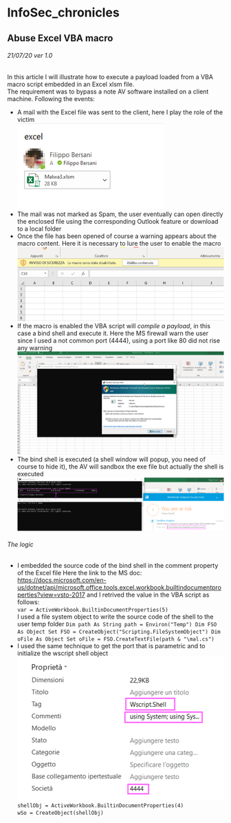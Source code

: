 # InfoSec_chronicles
## Abuse Excel VBA macro
###### 21/07/20 ver 1.0
In this article I will illustrate how to execute a payload loaded from a VBA macro script embedded in an Excel xlsm file.<br>
The requirement was to bypass a note AV software installed on a client machine. Following the events:
* A mail with the Excel file was sent to the client, here I play the role of the victim<br>
![Screenshot](screen/mail.png)
* The mail was not marked as Spam, the user eventually can open directly the enclosed file using the corresponding Outlook feature or download to a local folder
* Once the file has been opened of course a warning appears about the macro content. Here it is necessary to lure the user to enable the macro<br>
![Screenshot](screen/macro.png)
* If the macro is enabled the VBA script will *compile a payload*, in this case a bind shell and execute it. Here the MS firewall warn the user since I used a not common port (4444), using a port like 80 did not rise any warning<br>
![Screenshot](screen/fwarn.png)
* The bind shell is executed (a shell window will popup, you need of course to hide it), the AV will sandbox the exe file but actually the shell is executed<br/>
![Screenshot](screen/run.png)
###### *The logic*
* I embedded the source code of the bind shell in the comment property of the Excel file Here the link to the MS doc: https://docs.microsoft.com/en-us/dotnet/api/microsoft.office.tools.excel.workbook.builtindocumentproperties?view=vsto-2017 and I retrived the value in the VBA script as follows:<br>
`var = ActiveWorkbook.BuiltinDocumentProperties(5)`<br>
I used a file system object to write the source code of the shell to the user temp folder
`Dim path As String
 path = Environ("Temp")
 Dim FSO As Object
 Set FSO = CreateObject("Scripting.FileSystemObject")
 Dim oFile As Object
 Set oFile = FSO.CreateTextFile(path & "\mal.cs")`
* I used the same technique to get the port that is parametric and to initialize the wscript shell object<br>
![Screenshot](screen/propxlsm.png)
<br>`shellObj = ActiveWorkbook.BuiltinDocumentProperties(4)`
<br>`wSo = CreateObject(shellObj)`


